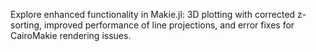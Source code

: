 Explore enhanced functionality in Makie.jl: 3D plotting with corrected z-sorting, improved performance of line projections, and error fixes for CairoMakie rendering issues.
